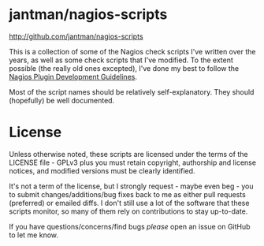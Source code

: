 jantman/nagios-scripts
======================

http://github.com/jantman/nagios-scripts

This is a collection of some of the Nagios check scripts I've written over the
years, as well as some check scripts that I've modified. To the extent
possible (the really old ones excepted), I've done my best to follow the
[Nagios Plugin Development
Guidelines](http://nagiosplug.sourceforge.net/developer-guidelines.html). 

Most of the script names should be relatively self-explanatory. They should
(hopefully) be well documented.

License
=======
Unless otherwise noted, these scripts are licensed under the terms of the
LICENSE file - GPLv3 plus you must retain copyright, authorship and license
notices, and modified versions must be clearly identified.

It's not a term of the license, but I strongly request - maybe even beg - you
to submit changes/additions/bug fixes back to me as either pull requests
(preferred) or emailed diffs. I don't still use a lot of the software that
these scripts monitor, so many of them rely on contributions to stay up-to-date.

If you have questions/concerns/find bugs *please* open an issue on GitHub to
let me know.
